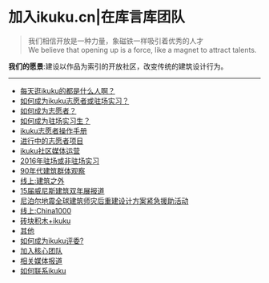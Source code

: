 # 加入ikuku.cn|在库言库团队

>我们相信开放是一种力量，象磁铁一样吸引着优秀的人才   
We believe that opening up is a force, like a magnet to attract talents.  

**我们的愿景**:建设以作品为索引的开放社区，改变传统的建筑设计行为。

-----

* [每天逛ikuku的都是什么人啊？](volunteer-4.md)
* [如何成为ikuku志愿者或驻场实习？](volunteer-6.md)  
 * [如何成为志愿者？](volunteer-1.md)  
 * [如何成为驻场实习生？](volunteer-5.md)
 * [ikuku志愿者操作手册](volunteer-7.md)
* [进行中的志愿者项目](volunteer-2.md)
 * [ikuku社区媒体运营](volunteer-8.md)
 * [2016年驻场或非驻场实习](volunteer-9.md)
 * [90年代建筑群体观察](volunteer-10.md)
 * [线上:建筑之外](volunteer-11.md)
 * [15届威尼斯建筑双年展报道](volunteer-15.md) 
 * [尼泊尔地震全球建筑师灾后重建设计方案紧急援助活动](volunteer-12.md)
 * [线上:China1000](volunteer-13.md)
 * [砖块积木+ikuku](volunteer-16.md)
 * [其他](volunteer-14.md)
* [如何成为ikuku评委?](volunteer-3.md)  
* [加入核心团队](volunteer-0.md)
* [相关媒体报道](press.md)
* [如何联系ikuku](contact.md)



 
 


